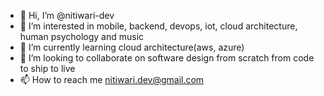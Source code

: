 - 👋 Hi, I’m @nitiwari-dev
- 👀 I’m interested in mobile, backend, devops, iot, cloud architecture, human psychology and music 
- 🌱 I’m currently learning cloud architecture(aws, azure)
- 💞️ I’m looking to collaborate on software design from scratch from code to ship to live
- 📫 How to reach me nitiwari.dev@gmail.com

<!---
nitiwari-dev/nitiwari-dev is a ✨ special ✨ repository because its `README.md` (this file) appears on your GitHub profile.
You can click the Preview link to take a look at your changes.
--->
